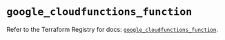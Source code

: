# `google_cloudfunctions_function`

Refer to the Terraform Registry for docs: [`google_cloudfunctions_function`](https://registry.terraform.io/providers/hashicorp/google/5.37.0/docs/resources/cloudfunctions_function).
